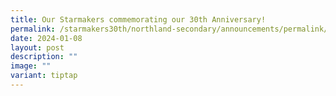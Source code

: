 ```yaml
---
title: Our Starmakers commemorating our 30th Anniversary!
permalink: /starmakers30th/northland-secondary/announcements/permalink/
date: 2024-01-08
layout: post
description: ""
image: ""
variant: tiptap
---
```

